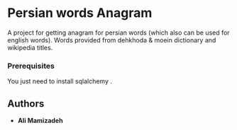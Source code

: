 # Persian words Anagram

A project for getting anagram for persian words (which also can be used for english words).
Words provided from dehkhoda & moein dictionary and wikipedia titles.


### Prerequisites

You just need to install sqlalchemy .



## Authors

* **Ali Mamizadeh**

